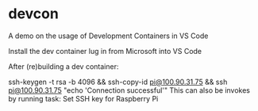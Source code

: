 # devcon
A demo on the usage of Development Containers in VS Code

Install the dev container lug in from Microsoft into VS Code

After (re)building a dev container:

  ssh-keygen -t rsa -b 4096 && ssh-copy-id pi@100.90.31.75 && ssh pi@100.90.31.75 "echo 'Connection successful'"
  This can also be invokes by running task: Set SSH key for Raspberry Pi

